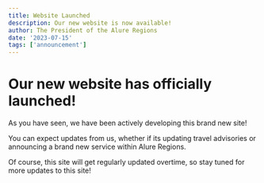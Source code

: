 ```yaml
---
title: Website Launched
description: Our new website is now available!
author: The President of the Alure Regions
date: '2023-07-15'
tags: ['announcement']
---
```

# Our new website has officially launched!
As you have seen, we have been actively developing this brand new site!

You can expect updates from us, whether if its updating travel advisories or announcing a brand new service within Alure Regions.

Of course, this site will get regularly updated overtime, so stay tuned for more updates to this site!
